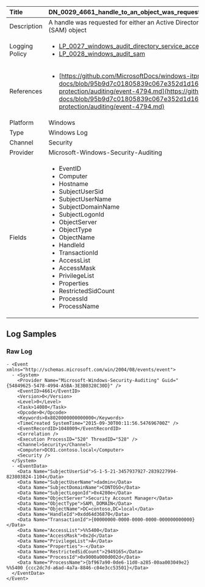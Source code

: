 | Title             | DN_0029_4661_handle_to_an_object_was_requested                                                                                                      |
|:------------------|:-----------------------------------------------------------------------------------------------------------------|
| Description       | A handle was requested for either an Active Directory object or a Security  Account Manager (SAM) object                                                                                                |
| Logging Policy    | <ul><li>[LP_0027_windows_audit_directory_service_access](../Logging_Policies/LP_0027_windows_audit_directory_service_access.md)</li><li>[LP_0028_windows_audit_sam](../Logging_Policies/LP_0028_windows_audit_sam.md)</li></ul> | 
| References     		| <ul><li>[https://github.com/MicrosoftDocs/windows-itpro-docs/blob/95b9d7c01805839c067e352d1d16702604b15f11/windows/security/threat-protection/auditing/event-4794.md](https://github.com/MicrosoftDocs/windows-itpro-docs/blob/95b9d7c01805839c067e352d1d16702604b15f11/windows/security/threat-protection/auditing/event-4794.md)</li></ul>                                  |
| Platform       		| Windows   |
| Type           		| Windows Log 		| 
| Channel        		| Security    |
| Provider       		| Microsoft-Windows-Security-Auditing   |
| Fields         		| <ul><li>EventID</li><li>Computer</li><li>Hostname</li><li>SubjectUserSid</li><li>SubjectUserName</li><li>SubjectDomainName</li><li>SubjectLogonId</li><li>ObjectServer</li><li>ObjectType</li><li>ObjectName</li><li>HandleId</li><li>TransactionId</li><li>AccessList</li><li>AccessMask</li><li>PrivilegeList</li><li>Properties</li><li>RestrictedSidCount</li><li>ProcessId</li><li>ProcessName</li></ul>                                               |


## Log Samples

### Raw Log

```
- <Event xmlns="http://schemas.microsoft.com/win/2004/08/events/event">
  - <System>
    <Provider Name="Microsoft-Windows-Security-Auditing" Guid="{54849625-5478-4994-A5BA-3E3B0328C30D}" /> 
    <EventID>4661</EventID> 
    <Version>0</Version> 
    <Level>0</Level> 
    <Task>14080</Task> 
    <Opcode>0</Opcode> 
    <Keywords>0x8020000000000000</Keywords> 
    <TimeCreated SystemTime="2015-09-30T00:11:56.547696700Z" /> 
    <EventRecordID>1048009</EventRecordID> 
    <Correlation /> 
    <Execution ProcessID="520" ThreadID="528" /> 
    <Channel>Security</Channel> 
    <Computer>DC01.contoso.local</Computer> 
    <Security /> 
  </System>
  - <EventData>
    <Data Name="SubjectUserSid">S-1-5-21-3457937927-2839227994-823803824-1104</Data> 
    <Data Name="SubjectUserName">dadmin</Data> 
    <Data Name="SubjectDomainName">CONTOSO</Data> 
    <Data Name="SubjectLogonId">0x4280e</Data> 
    <Data Name="ObjectServer">Security Account Manager</Data> 
    <Data Name="ObjectType">SAM\_DOMAIN</Data> 
    <Data Name="ObjectName">DC=contoso,DC=local</Data> 
    <Data Name="HandleId">0xdd64d36870</Data> 
    <Data Name="TransactionId">{00000000-0000-0000-0000-000000000000}</Data> 
    <Data Name="AccessList">%%5400</Data> 
    <Data Name="AccessMask">0x2d</Data> 
    <Data Name="PrivilegeList">Ā</Data> 
    <Data Name="Properties">-</Data> 
    <Data Name="RestrictedSidCount">2949165</Data> 
    <Data Name="ProcessId">0x9000a000d002d</Data> 
    <Data Name="ProcessName">{bf967a90-0de6-11d0-a285-00aa003049e2} %%5400 {ccc2dc7d-a6ad-4a7a-8846-c04e3cc53501}</Data> 
  </EventData>
</Event>

```




